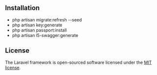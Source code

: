 ## Installation

- php artisan migrate:refresh --seed
- php artisan key:generate
- php artisan passport:install
- php artisan l5-swagger:generate


## License

The Laravel framework is open-sourced software licensed under the [MIT license](https://opensource.org/licenses/MIT).

